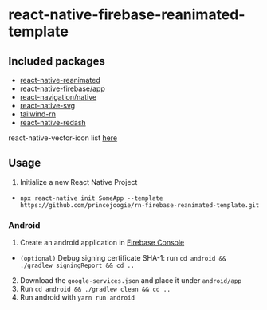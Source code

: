 # react-native-firebase-reanimated-template

## Included packages

- [react-native-reanimated](https://docs.swmansion.com/react-native-reanimated/)
- [react-native-firebase/app](https://rnfirebase.io/)
- [react-navigation/native](https://reactnavigation.org/)
- [react-native-svg](https://github.com/react-native-svg/react-native-svg)
- [tailwind-rn](https://github.com/vadimdemedes/tailwind-rn)
- [react-native-redash](https://wcandillon.gitbook.io/redash/)

react-native-vector-icon list [here](https://oblador.github.io/react-native-vector-icons/)

## Usage

1. Initialize a new React Native Project

- `npx react-native init SomeApp --template https://github.com/princejoogie/rn-firebase-reanimated-template.git`

### Android

1. Create an android application in [Firebase Console](https://console.firebase.google.com)

- `(optional)` Debug signing certificate SHA-1: run `cd android && ./gradlew signingReport && cd ..`

2. Download the `google-services.json` and place it under `android/app`
3. Run `cd android && ./gradlew clean && cd ..`
4. Run android with `yarn run android`
